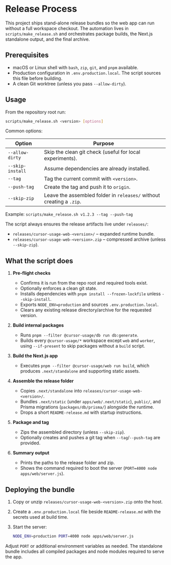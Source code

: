 # Release Process

This project ships stand-alone release bundles so the web app can run without a full workspace checkout. The automation lives in `scripts/make_release.sh` and orchestrates package builds, the Next.js standalone output, and the final archive.

## Prerequisites

- macOS or Linux shell with `bash`, `zip`, `git`, and `pnpm` available.
- Production configuration in `.env.production.local`. The script sources this file before building.
- A clean Git worktree (unless you pass `--allow-dirty`).

## Usage

From the repository root run:

```bash
scripts/make_release.sh <version> [options]
```

Common options:

| Option            | Purpose                                                                 |
|-------------------|-------------------------------------------------------------------------|
| `--allow-dirty`   | Skip the clean git check (useful for local experiments).                |
| `--skip-install`  | Assume dependencies are already installed.                              |
| `--tag`           | Tag the current commit with `<version>`.                                |
| `--push-tag`      | Create the tag and push it to `origin`.                                 |
| `--skip-zip`      | Leave the assembled folder in `releases/` without creating a `.zip`.    |

Example: `scripts/make_release.sh v1.2.3 --tag --push-tag`

The script always ensures the release artifacts live under `releases/`:

- `releases/cursor-usage-web-<version>/` – expanded runtime bundle.
- `releases/cursor-usage-web-<version>.zip` – compressed archive (unless `--skip-zip`).

## What the script does

1. **Pre-flight checks**
   - Confirms it is run from the repo root and required tools exist.
   - Optionally enforces a clean git state.
   - Installs dependencies with `pnpm install --frozen-lockfile` unless `--skip-install`.
   - Exports `NODE_ENV=production` and sources `.env.production.local`.
   - Clears any existing release directory/archive for the requested version.

2. **Build internal packages**
   - Runs `pnpm --filter @cursor-usage/db run db:generate`.
   - Builds every `@cursor-usage/*` workspace except `web` and `worker`, using `--if-present` to skip packages without a `build` script.

3. **Build the Next.js app**
   - Executes `pnpm --filter @cursor-usage/web run build`, which produces `.next/standalone` and supporting static assets.

4. **Assemble the release folder**
   - Copies `.next/standalone` into `releases/cursor-usage-web-<version>/`.
   - Bundles `.next/static` (under `apps/web/.next/static`), `public/`, and Prisma migrations (`packages/db/prisma/`) alongside the runtime.
   - Drops a short `README-release.md` with startup instructions.

5. **Package and tag**
   - Zips the assembled directory (unless `--skip-zip`).
   - Optionally creates and pushes a git tag when `--tag`/`--push-tag` are provided.

6. **Summary output**
   - Prints the paths to the release folder and zip.
   - Shows the command required to boot the server (`PORT=4000 node apps/web/server.js`).

## Deploying the bundle

1. Copy or unzip `releases/cursor-usage-web-<version>.zip` onto the host.
2. Create a `.env.production.local` file beside `README-release.md` with the secrets used at build time.
3. Start the server:

   ```bash
   NODE_ENV=production PORT=4000 node apps/web/server.js
   ```

Adjust `PORT` or additional environment variables as needed. The standalone bundle includes all compiled packages and node modules required to serve the app.
